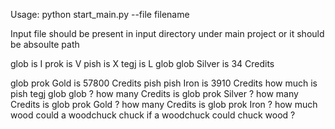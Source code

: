 Usage: python start_main.py --file filename

Input file should be present in input directory under main project or it should be absoulte path


glob is I
prok is V
pish is X
tegj is L
glob glob Silver is 34 Credits

glob prok Gold is 57800 Credits
pish pish Iron is 3910 Credits
how much is pish tegj glob glob ?
how many Credits is glob prok Silver ?
how many Credits is glob prok Gold ?
how many Credits is glob prok Iron ?
how much wood could a woodchuck chuck if a woodchuck could chuck wood ?

